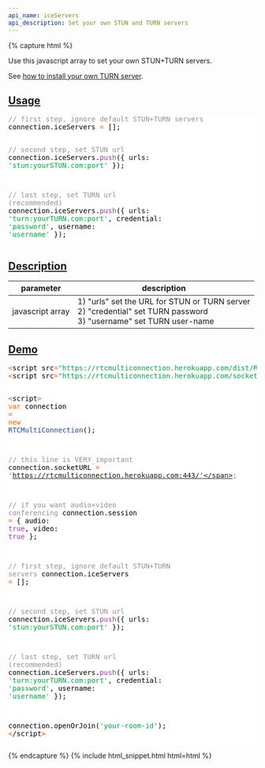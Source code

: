 ```yaml
---
api_name: iceServers
api_description: Set your own STUN and TURN servers
---
```


{% capture html %}

  <section>
    <p>Use this javascript array to set your own STUN+TURN servers.</p>
    <p>See <a href="https://www.webrtc-experiment.com/docs/TURN-server-installation-guide.html">how to install your own TURN server</a>.</p>
  </section>

  <section id="usage">
    <h2><a href="#usage">Usage</a></h2>
    <pre style="background:#fff;color:#000"><span style="color:#919191">// first step, ignore default STUN+TURN servers</span>
connection.iceServers <span style="color:#ff5600">=</span> [];

<span style="color:#919191">// second step, set STUN url</span>
connection.iceServers.<span style="color:#a535ae">push</span>({
    urls: <span style="color:#00a33f">'stun:yourSTUN.com:port'</span>
});

<span style="color:#919191">// last step, set TURN url (recommended)</span>
connection.iceServers.<span style="color:#a535ae">push</span>({
    urls: <span style="color:#00a33f">'turn:yourTURN.com:port'</span>,
    credential: <span style="color:#00a33f">'password'</span>,
    username: <span style="color:#00a33f">'username'</span>
});
</pre>
  </section>

  <section id="description">
    <h2><a href="#description">Description</a></h2>
    <div class="datagrid">
    <table>
    <thead><tr><th>parameter</th><th>description</th></tr></thead>
    <tbody>
      <tr>
        <td>javascript array</td>
        <td>
          1) "urls" set the URL for STUN or TURN server<br>
          2) "credential" set TURN password<br>
          3) "username" set TURN user-name
        </td>
      </tr>
    </tbody>
    </table>
    </div>
  </section>

  <section id="demo">
    <h2><a href="#demo">Demo</a></h2>
    <pre style="background:#fff;color:#000"><span style="color:#ff5600">&lt;</span>script src<span style="color:#ff5600">=</span><span style="color:#00a33f">"https://rtcmulticonnection.herokuapp.com/dist/RTCMultiConnection.min.js"</span><span style="color:#ff5600">></span><span style="color:#ff5600">&lt;</span>/script<span style="color:#ff5600">></span>
<span style="color:#ff5600">&lt;</span>script src<span style="color:#ff5600">=</span><span style="color:#00a33f">"https://rtcmulticonnection.herokuapp.com/socket.io/socket.io.js"</span><span style="color:#ff5600">></span><span style="color:#ff5600">&lt;</span>/script<span style="color:#ff5600">></span>

<span style="color:#ff5600">&lt;</span>script<span style="color:#ff5600">></span>
<span style="color:#ff5600">var</span> connection <span style="color:#ff5600">=</span> <span style="color:#ff5600">new</span> <span style="color:#21439c">RTCMultiConnection</span>();

<span style="color:#919191">// this line is VERY_important</span>
connection.socketURL <span style="color:#ff5600">=</span> <span style="color:#00a33f">'https://rtcmulticonnection.herokuapp.com:443/'</span>;

<span style="color:#919191">// if you want audio+video conferencing</span>
connection.session <span style="color:#ff5600">=</span> {
    audio: <span style="color:#a535ae">true</span>,
    video: <span style="color:#a535ae">true</span>
};

<span style="color:#919191">// first step, ignore default STUN+TURN servers</span>
connection.iceServers <span style="color:#ff5600">=</span> [];

<span style="color:#919191">// second step, set STUN url</span>
connection.iceServers.<span style="color:#a535ae">push</span>({
    urls: <span style="color:#00a33f">'stun:yourSTUN.com:port'</span>
});

<span style="color:#919191">// last step, set TURN url (recommended)</span>
connection.iceServers.<span style="color:#a535ae">push</span>({
    urls: <span style="color:#00a33f">'turn:yourTURN.com:port'</span>,
    credential: <span style="color:#00a33f">'password'</span>,
    username: <span style="color:#00a33f">'username'</span>
});

connection.openOrJoin(<span style="color:#00a33f">'your-room-id'</span>);
<span style="color:#ff5600">&lt;</span>/script<span style="color:#ff5600">></span>
</pre>
  </section>

{% endcapture %}
{% include html_snippet.html html=html %}
